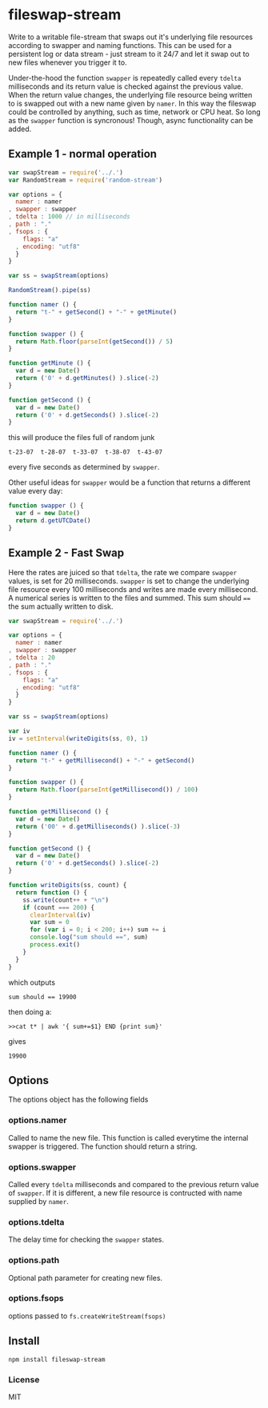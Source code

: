 # fileswap-stream

Write to a writable file-stream that swaps out it's underlying file resources according to swapper and naming functions. This can be used for a persistent log or data stream - just stream to it 24/7 and let it swap out to new files whenever you trigger it to.

Under-the-hood the function `swapper` is repeatedly called every `tdelta` milliseconds and its return value is checked against the previous value. When the return value changes, the underlying file resource being written to is swapped out with a new name given by `namer`. In this way the fileswap could be controlled by anything, such as time, network or CPU heat. So long as the `swapper` function is syncronous! Though, async functionality can be added.


## Example 1 - normal operation
```javascript
var swapStream = require('../.')
var RandomStream = require('random-stream')

var options = {
  namer : namer
, swapper : swapper
, tdelta : 1000 // in milliseconds
, path : "."
, fsops : {
    flags: "a"
  , encoding: "utf8"
  }
}

var ss = swapStream(options)

RandomStream().pipe(ss)

function namer () {
  return "t-" + getSecond() + "-" + getMinute()
}

function swapper () {
  return Math.floor(parseInt(getSecond()) / 5)
}

function getMinute () {
  var d = new Date()
  return ('0' + d.getMinutes() ).slice(-2)
}

function getSecond () {
  var d = new Date()
  return ('0' + d.getSeconds() ).slice(-2)
}
```
this will produce the files full of random junk

```shell
t-23-07  t-28-07  t-33-07  t-38-07  t-43-07
```
every five seconds as determined by `swapper`.

Other useful ideas for `swapper` would be a function that returns a different value every day:
```javascript
function swapper () {
  var d = new Date()
  return d.getUTCDate()
}
```

## Example 2 - Fast Swap
Here the rates are juiced so that `tdelta`, the rate we compare `swapper` values, is set for 20 milliseconds. `swapper` is set to change the underlying file resource every 100 milliseconds and writes are made every millisecond. A numerical series is written to the files and summed. This sum should `==` the sum actually written to disk.

```javascript
var swapStream = require('../.')

var options = {
  namer : namer
, swapper : swapper
, tdelta : 20
, path : "."
, fsops : {
    flags: "a"
  , encoding: "utf8"
  }
}

var ss = swapStream(options)

var iv
iv = setInterval(writeDigits(ss, 0), 1)

function namer () {
  return "t-" + getMillisecond() + "-" + getSecond()
}

function swapper () {
  return Math.floor(parseInt(getMillisecond()) / 100)
}

function getMillisecond () {
  var d = new Date()
  return ('00' + d.getMilliseconds() ).slice(-3)
}

function getSecond () {
  var d = new Date()
  return ('0' + d.getSeconds() ).slice(-2)
}

function writeDigits(ss, count) {
  return function () {
    ss.write(count++ + "\n")
    if (count === 200) {
      clearInterval(iv)
      var sum = 0
      for (var i = 0; i < 200; i++) sum += i
      console.log("sum should ==", sum)
      process.exit()
    }
  }
}
```
which outputs
```shell
sum should == 19900
```
then doing a:
```shell
>>cat t* | awk '{ sum+=$1} END {print sum}'
```
gives
```
19900
```

## Options
The options object has the following fields

### options.namer
Called to name the new file. This function is called everytime the internal swapper is triggered. The function should return a string.

### options.swapper
Called every `tdelta` milliseconds and compared to the previous return value of `swapper`. If it is different, a new file resource is contructed with name supplied by `namer`.

### options.tdelta
The delay time for checking the `swapper` states.

### options.path
Optional path parameter for creating new files.

### options.fsops
options passed to `fs.createWriteStream(fsops)`

## Install
```shell
npm install fileswap-stream
```

### License
MIT
